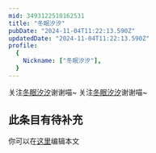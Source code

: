 ```yaml
---
mid: 3493122510162531
title: "冬眠汐汐"
pubDate: "2024-11-04T11:22:13.590Z"
updatedDate: "2024-11-04T11:22:13.590Z"
profile:
  {
    Nickname: ["冬眠汐汐"],
  }
---
```


关注[冬眠汐汐](https://space.bilibili.com/3493122510162531)谢谢喵~ 关注[冬眠汐汐](https://space.bilibili.com/3493122510162531)谢谢喵~

## 此条目有待补充
你可以在[这里](https://github.com/Yuhanawa/VTuber.ICU/edit/master/src/content/v/冬眠汐汐/index.md)编辑本文

